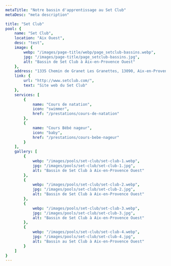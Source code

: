 ```yaml
---
metaTitle: "Notre bassin d'apprentissage au Set Club"
metaDesc: "meta description"

title: "Set Club"
pool: {
	name: "Set Club",
	location: "Aix Ouest",
	desc: "test",
	image: {
		webp: "/images/page-title/webp/page_setclub-bassins.webp",
		jpg: "/images/page-title/page_setclub-bassins.jpg",
		alt: "Bassin de Set Club à Aix-en-Provence Ouest"
	},
	address: "1335 Chemin de Granet Les Granettes, 13090, Aix-en-Provence France",
	link: {
		url: "http://www.setclub.com/",
		text: "Site web du Set Club"
	},
	services: [
		{
			name: "Cours de natation",
			icon: "swimmer",
			href: "/prestations/cours-de-natation"
		},
		{
			name: "Cours Bébé nageur",
			icon: "baby",
			href: "/prestations/cours-bebe-nageur"
		}
	],
	gallery: [
		{
			webp: "/images/pools/set-club/set-club-1.webp",
			jpg: "/images/pools/set-club/set-club-1.jpg",
			alt: "Bassin de Set Club à Aix-en-Provence Ouest"
		},
		{
			webp: "/images/pools/set-club/set-club-2.webp",
			jpg: "/images/pools/set-club/set-club-2.jpg",
			alt: "Bassin de Set Club à Aix-en-Provence Ouest"
		},
		{
			webp: "/images/pools/set-club/set-club-3.webp",
			jpg: "/images/pools/set-club/set-club-3.jpg",
			alt: "Bassin de Set Club à Aix-en-Provence Ouest"
		},
		{
			webp: "/images/pools/set-club/set-club-4.webp",
			jpg: "/images/pools/set-club/set-club-4.jpg",
			alt: "Bassin au Set Club à Aix-en-Provence Ouest"
		}
	]
}
---
```

